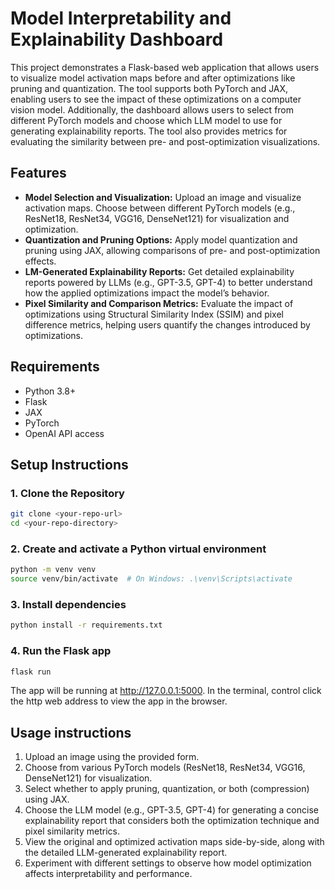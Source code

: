 # Model Interpretability and Explainability Dashboard

This project demonstrates a Flask-based web application that allows users to visualize model activation maps before and after optimizations like pruning and quantization. The tool supports both PyTorch and JAX, enabling users to see the impact of these optimizations on a computer vision model. Additionally, the dashboard allows users to select from different PyTorch models and choose which LLM model to use for generating explainability reports. The tool also provides metrics for evaluating the similarity between pre- and post-optimization visualizations.

## Features
- **Model Selection and Visualization:** Upload an image and visualize activation maps. Choose between different PyTorch models (e.g., ResNet18, ResNet34, VGG16, DenseNet121) for visualization and optimization.
- **Quantization and Pruning Options:** Apply model quantization and pruning using JAX, allowing comparisons of pre- and post-optimization effects.
- **LM-Generated Explainability Reports:**  Get detailed explainability reports powered by LLMs (e.g., GPT-3.5, GPT-4) to better understand how the applied optimizations impact the model’s behavior.
- **Pixel Similarity and Comparison Metrics:** Evaluate the impact of optimizations using Structural Similarity Index (SSIM) and pixel difference metrics, helping users quantify the changes introduced by optimizations.

## Requirements
* Python 3.8+
* Flask
* JAX
* PyTorch
* OpenAI API access

## Setup Instructions

### 1. Clone the Repository

```bash
git clone <your-repo-url>
cd <your-repo-directory>
```

### 2. Create and activate a Python virtual environment
```bash
python -m venv venv
source venv/bin/activate  # On Windows: .\venv\Scripts\activate
```

### 3. Install dependencies
```bash
python install -r requirements.txt
```

### 4. Run the Flask app
```bash
flask run
```
The app will be running at http://127.0.0.1:5000.
In the terminal, control click the http web address to view the app in the browser.

## Usage instructions
1. Upload an image using the provided form.
2. Choose from various PyTorch models (ResNet18, ResNet34, VGG16, DenseNet121) for visualization.
3. Select whether to apply pruning, quantization, or both (compression) using JAX.
4. Choose the LLM model (e.g., GPT-3.5, GPT-4) for generating a concise explainability report that considers both the optimization technique and pixel similarity metrics.
3. View the original and optimized activation maps side-by-side, along with the detailed LLM-generated explainability report.
4. Experiment with different settings to observe how model optimization affects interpretability and performance.
